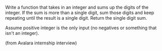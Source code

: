 Write a function that takes in an integer and sums up the digits of the integer. If the sum is more than a single digit, sum those digits and keep repeating until the result is a single digit. Return the single digit sum.

Assume positive integer is the only input (no negatives or something that isn't an integer).

(from Avalara internship interview)